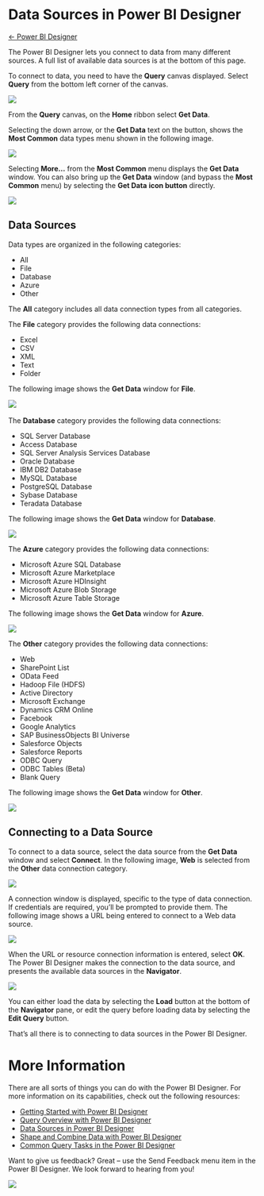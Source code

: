 <properties 
   pageTitle="Data Sources in Power BI Designer" 
   description="Data Sources in Power BI Designer" 
   services="powerbi" 
   documentationCenter="" 
   authors="v-anpasi" 
   manager="mblythe" 
   editor=""
   tags=""/>
 
<tags
   ms.service="powerbi"
   ms.devlang="NA"
   ms.topic="article"
   ms.tgt_pltfrm="NA"
   ms.workload="powerbi"
   ms.date="06/18/2015"
   ms.author="v-anpasi"/>

# Data Sources in Power BI Designer
[← Power BI Designer](https://support.powerbi.com/media/knowledgebase/topics/68530-power-bi-designer)

The Power BI Designer lets you connect to data from many different sources. A full list of available data sources is at the bottom of this page.

To connect to data, you need to have the **Query** canvas displayed. Select **Query** from the bottom left corner of the canvas.

![](media/powerbi-designer-data-sources/QueryOverview_QueryView.png)


From the **Query** canvas, on the **Home** ribbon select **Get Data**.

Selecting the down arrow, or the **Get Data** text on the button, shows the **Most Common** data types menu shown in the following image.

![](media/powerbi-designer-data-sources/QueryOverview_GetDataMenu.png)


Selecting **More…** from the **Most Common** menu displays the **Get Data** window. You can also bring up the **Get Data** window (and bypass the **Most Common** menu) by selecting the **Get Data** **icon button** directly.

![](media/powerbi-designer-data-sources/DataSources_GetData.png)


## Data Sources

Data types are organized in the following categories:

-   All
-   File
-   Database
-   Azure
-   Other

The **All** category includes all data connection types from all categories.

The **File** category provides the following data connections:

-   Excel
-   CSV
-   XML
-   Text
-   Folder

The following image shows the **Get Data** window for **File**.

![](media/powerbi-designer-data-sources/DataSources_File.png) 

The **Database** category provides the following data connections:

-   SQL Server Database
-   Access Database
-   SQL Server Analysis Services Database
-   Oracle Database
-   IBM DB2 Database
-   MySQL Database
-   PostgreSQL Database
-   Sybase Database
-   Teradata Database

The following image shows the **Get Data** window for **Database**.

![](media/powerbi-designer-data-sources/DataSources_Database.png)


The **Azure** category provides the following data connections:

-   Microsoft Azure SQL Database
-   Microsoft Azure Marketplace
-   Microsoft Azure HDInsight
-   Microsoft Azure Blob Storage
-   Microsoft Azure Table Storage

The following image shows the **Get Data** window for **Azure**.

![](media/powerbi-designer-data-sources/DataSources_Azure.png)


The **Other** category provides the following data connections:

-   Web
-   SharePoint List
-   OData Feed
-   Hadoop File (HDFS)
-   Active Directory
-   Microsoft Exchange
-   Dynamics CRM Online
-   Facebook
-   Google Analytics
-   SAP BusinessObjects BI Universe
-   Salesforce Objects
-   Salesforce Reports
-   ODBC Query
-   ODBC Tables (Beta)
-   Blank Query

The following image shows the **Get Data** window for **Other**.

![](media/powerbi-designer-data-sources/DataSources_Other.png)


## Connecting to a Data Source

To connect to a data source, select the data source from the **Get Data** window and select **Connect**. In the following image, **Web** is selected from the **Other** data connection category.

![](media/powerbi-designer-data-sources/DataSources_OtherWeb.png)


A connection window is displayed, specific to the type of data connection. If credentials are required, you’ll be prompted to provide them. The following image shows a URL being entered to connect to a Web data source.

![](media/powerbi-designer-data-sources/DataSources_FromWebBox.png)


When the URL or resource connection information is entered, select **OK**. The Power BI Designer makes the connection to the data source, and presents the available data sources in the **Navigator**.

![](media/powerbi-designer-data-sources/DataSources_FromNavigatorDialog.png)


You can either load the data by selecting the **Load** button at the bottom of the **Navigator** pane, or edit the query before loading data by selecting the **Edit Query** button.

That’s all there is to connecting to data sources in the Power BI Designer.

More Information
================

There are all sorts of things you can do with the Power BI Designer. For more information on its capabilities, check out the following resources:  

-   [Getting Started with Power BI Designer](https://powerbi.uservoice.com/media/knowledgebase/articles/471664)
-   [Query Overview with Power BI Designer](https://powerbi.uservoice.com/media/knowledgebase/articles/471646)
-   [Data Sources in Power BI Designer](https://powerbi.uservoice.com/media/knowledgebase/articles/471643)
-   [Shape and Combine Data with Power BI Designer](https://powerbi.uservoice.com/media/knowledgebase/articles/471644)
-   [Common Query Tasks in the Power BI Designer](https://powerbi.uservoice.com/media/knowledgebase/articles/471648)    

Want to give us feedback? Great – use the Send Feedback menu item in the Power BI Designer. We look forward to hearing from you!

![](media/powerbi-designer-data-sources/SendFeedback.png)